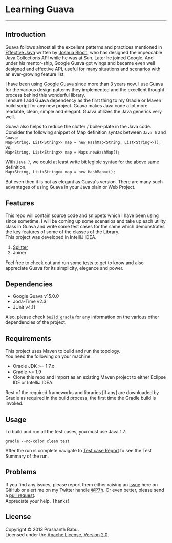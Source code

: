 # Learning Guava
----------

## Introduction
Guava follows almost all the excellent patterns and practices mentioned in [Effective Java](http://www.amazon.com/Effective-Java-Edition-Joshua-Bloch/dp/0321356683) written by [Joshua Bloch](https://plus.google.com/113200173329286634669/about), who has designed the impeccable Java Collections API while he was at Sun. Later he joined Google. And under his mentor-ship, Google Guava got wings and became even well designed and effective API, useful for many situations and scenarios with an ever-growing feature list.

I have been using [Google Guava](https://code.google.com/p/guava-libraries/) since more than 3 years now. I use Guava for the various design patterns they implemented and the excellent thought process behind this wonderful library.<br>
I ensure I add Guava dependency as the first thing to my Gradle or Maven build script for any new project. Guava makes Java code a lot more readable, clean, simple and elegant. Guava utilizes the Java generics very well.<br>

Guava also helps to reduce the clutter / boiler-plate in the Java code.
Consider the following snippet of Map definition syntax between `Java 6` and `Guava`:<br>
`Map<String, List<String>> map = new HashMap<String, List<String>>();`<br>
vs.<br> 
 `Map<String, List<String>> map = Maps.newHashMap();`

With `Java 7`, we could at least write bit legible syntax for the above same definition.<br>
`Map<String, List<String>> map = new HashMap<>();`<br>

But even then it is not as elegant as Guava's version. There are many such advantages of using Guava in your Java plain or Web Project.

## Features
This repo will contain source code and snippets which I have been using since sometime. I will be coming up some scenarios and take up each utility class in Guava and write some test cases for the same which demonstrates the key features of some of the classes of the Library.<br>
This project was developed in IntelliJ IDEA.

1. [Splitter](src/test/java/org/p7h/learningguava/strings/SplitterTest.java)
2. Joiner

Feel free to check out and run some tests to get to know and also appreciate Guava for its simplicity, elegance and power. 

## Dependencies
* Google Guava v15.0.0
* Joda-Time v2.3
* JUnit v4.11

Also, please check [`build.gradle`](build.gradle) for any information on the various other dependencies of the project.<br>

## Requirements
This project uses Maven to build and run the topology.<br>
You need the following on your machine:

* Oracle JDK >= 1.7.x
* Gradle >= 1.9
* Clone this repo and import as an existing Maven project to either Eclipse IDE or IntelliJ IDEA.

Rest of the required frameworks and libraries [if any] are downloaded by Gradle as required in the build process, the first time the Gradle build is invoked.

## Usage
To build and run all the test cases, you must use Java 1.7.<br>

    gradle --no-color clean test

After the run is complete navigate to [Test case Report](build/reports/tests/index.html) to see the Test Summary of the run.<br>

## Problems
If you find any issues, please report them either raising an [issue](https://github.com/P7h/Learning-Guava/issues) here on GitHub or alert me on my Twitter handle [@P7h](http://twitter.com/P7h). Or even better, please send a [pull request](https://github.com/P7h/Learning-Guava/pulls).<br>
Appreciate your help. Thanks!

## License
Copyright &copy; 2013 Prashanth Babu.<br>
Licensed under the [Apache License, Version 2.0](http://www.apache.org/licenses/LICENSE-2.0).
